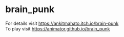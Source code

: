 # brain_punk

For details visit https://ankitmahato.itch.io/brain-punk  
To play visit https://animator.github.io/brain_punk
